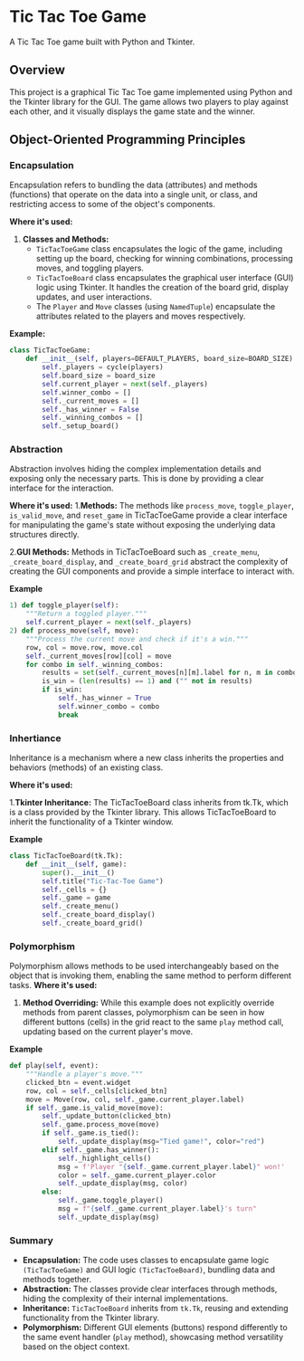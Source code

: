 # Tic Tac Toe Game

A Tic Tac Toe game built with Python and Tkinter.

## Overview

This project is a graphical Tic Tac Toe game implemented using Python and the Tkinter library for the GUI. The game allows two players to play against each other, and it visually displays the game state and the winner.

## Object-Oriented Programming Principles

### Encapsulation

Encapsulation refers to bundling the data (attributes) and methods (functions) that operate on the data into a single unit, or class, and restricting access to some of the object's components.

**Where it's used:**
1. **Classes and Methods:** 
   - `TicTacToeGame` class encapsulates the logic of the game, including setting up the board, checking for winning combinations, processing moves, and toggling players.
   - `TicTacToeBoard` class encapsulates the graphical user interface (GUI) logic using Tkinter. It handles the creation of the board grid, display updates, and user interactions.
   - The `Player` and `Move` classes (using `NamedTuple`) encapsulate the attributes related to the players and moves respectively.

**Example:**
```python
class TicTacToeGame:
    def __init__(self, players=DEFAULT_PLAYERS, board_size=BOARD_SIZE):
        self._players = cycle(players)
        self.board_size = board_size
        self.current_player = next(self._players)
        self.winner_combo = []
        self._current_moves = []
        self._has_winner = False
        self._winning_combos = []
        self._setup_board()
```
 ### Abstraction
 

Abstraction involves hiding the complex implementation details and exposing only the necessary parts. This is done by providing a clear interface for the interaction.

**Where it's used:**
1.**Methods:** The methods like `process_move`, `toggle_player`, `is_valid_move`, and `reset_game` in TicTacToeGame provide a clear interface for manipulating the game's state without exposing the underlying data structures directly.

2.**GUI Methods:** Methods in TicTacToeBoard such as `_create_menu`, `_create_board_display`, and `_create_board_grid` abstract the complexity of creating the GUI components and provide a simple interface to interact with.

**Example**
```python
1) def toggle_player(self):
    """Return a toggled player."""
    self.current_player = next(self._players)
2) def process_move(self, move):
    """Process the current move and check if it's a win."""
    row, col = move.row, move.col
    self._current_moves[row][col] = move
    for combo in self._winning_combos:
        results = set(self._current_moves[n][m].label for n, m in combo)
        is_win = (len(results) == 1) and ("" not in results)
        if is_win:
            self._has_winner = True
            self.winner_combo = combo
            break
```

### Inhertiance

Inheritance is a mechanism where a new class inherits the properties and behaviors (methods) of an existing class.


**Where it's used:**

1.**Tkinter Inheritance:** The TicTacToeBoard class inherits from tk.Tk, which is a class provided by the Tkinter library. This allows TicTacToeBoard to inherit the functionality of a Tkinter window.

**Example**
```python
class TicTacToeBoard(tk.Tk):
    def __init__(self, game):
        super().__init__()
        self.title("Tic-Tac-Toe Game")
        self._cells = {}
        self._game = game
        self._create_menu()
        self._create_board_display()
        self._create_board_grid()
```
### Polymorphism
Polymorphism allows methods to be used interchangeably based on the object that is invoking them, enabling the same method to perform different tasks.
**Where it's used:**
1. **Method Overriding:** While this example does not explicitly override methods from parent classes, polymorphism can be seen in how different buttons (cells) in the grid react to the same `play` method call, updating based on the current player's move.

**Example**
```python
def play(self, event):
    """Handle a player's move."""
    clicked_btn = event.widget
    row, col = self._cells[clicked_btn]
    move = Move(row, col, self._game.current_player.label)
    if self._game.is_valid_move(move):
        self._update_button(clicked_btn)
        self._game.process_move(move)
        if self._game.is_tied():
            self._update_display(msg="Tied game!", color="red")
        elif self._game.has_winner():
            self._highlight_cells()
            msg = f'Player "{self._game.current_player.label}" won!'
            color = self._game.current_player.color
            self._update_display(msg, color)
        else:
            self._game.toggle_player()
            msg = f"{self._game.current_player.label}'s turn"
            self._update_display(msg)
```
### Summary
- **Encapsulation:** The code uses classes to encapsulate game logic `(TicTacToeGame)` and GUI logic `(TicTacToeBoard)`, bundling data and methods together.
- **Abstraction:** The classes provide clear interfaces through methods, hiding the complexity of their internal implementations.
- **Inheritance:** `TicTacToeBoard` inherits from `tk.Tk`, reusing and extending functionality from the Tkinter library.
- **Polymorphism:** Different GUI elements (buttons) respond differently to the same event handler (`play` method), showcasing method versatility based on the object context.







